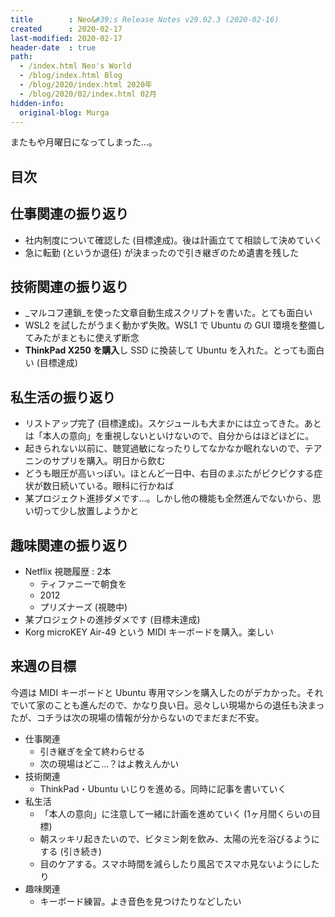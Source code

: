 ```yaml
---
title        : Neo&#39;s Release Notes v29.02.3 (2020-02-16)
created      : 2020-02-17
last-modified: 2020-02-17
header-date  : true
path:
  - /index.html Neo's World
  - /blog/index.html Blog
  - /blog/2020/index.html 2020年
  - /blog/2020/02/index.html 02月
hidden-info:
  original-blog: Murga
---
```


またもや月曜日になってしまった…。

## 目次

## 仕事関連の振り返り

- 社内制度について確認した (目標達成)。後は計画立てて相談して決めていく
- 急に転勤 (というか退任) が決まったので引き継ぎのため遺書を残した

## 技術関連の振り返り

- _マルコフ連鎖_を使った文章自動生成スクリプトを書いた。とても面白い
- WSL2 を試したがうまく動かず失敗。WSL1 で Ubuntu の GUI 環境を整備してみたがまともに使えず断念
- **ThinkPad X250 を購入**し SSD に換装して Ubuntu を入れた。とっても面白い (目標達成)

## 私生活の振り返り

- リストアップ完了 (目標達成)。スケジュールも大まかには立ってきた。あとは「本人の意向」を重視しないといけないので、自分からはほどほどに。
- 起きられない以前に、聴覚過敏になったりしてなかなか眠れないので、テアニンのサプリを購入。明日から飲む
- どうも眼圧が高いっぽい。ほとんど一日中、右目のまぶたがピクピクする症状が数日続いている。眼科に行かねば
- 某プロジェクト進捗ダメです…。しかし他の機能も全然進んでないから、思い切って少し放置しようかと

## 趣味関連の振り返り

- Netflix 視聴履歴 : 2本
  - ティファニーで朝食を
  - 2012
  - プリズナーズ (視聴中)
- 某プロジェクトの進捗ダメです (目標未達成)
- Korg microKEY Air-49 という MIDI キーボードを購入。楽しい

## 来週の目標

今週は MIDI キーボードと Ubuntu 専用マシンを購入したのがデカかった。それでいて家のことも進んだので、かなり良い日。忌々しい現場からの退任も決まったが、コチラは次の現場の情報が分からないのでまだまだ不安。

- 仕事関連
  - 引き継ぎを全て終わらせる
  - 次の現場はどこ…？はよ教えんかい
- 技術関連
  - ThinkPad・Ubuntu いじりを進める。同時に記事を書いていく
- 私生活
  - 「本人の意向」に注意して一緒に計画を進めていく (1ヶ月間くらいの目標)
  - 朝スッキリ起きたいので、ビタミン剤を飲み、太陽の光を浴びるようにする (引き続き)
  - 目のケアする。スマホ時間を減らしたり風呂でスマホ見ないようにしたり
- 趣味関連
  - キーボード練習。よき音色を見つけたりなどしたい
